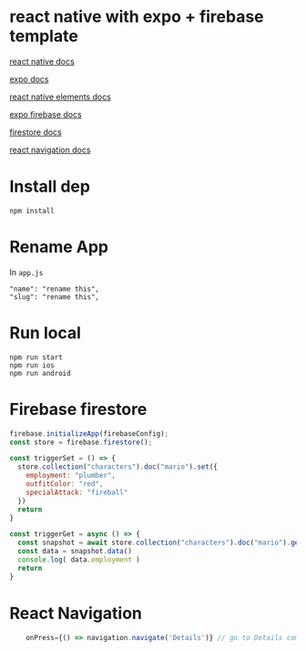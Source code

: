 # react native with expo + firebase template

[react native docs](https://reactnative.dev/docs/environment-setup)

[expo docs](https://docs.expo.io/workflow/expo-cli/)

[react native elements docs](https://reactnativeelements.com/docs/overview)

[expo firebase docs](https://docs.expo.io/guides/using-firebase/?redirected)

[firestore docs](https://firebase.google.com/docs/firestore)

[react navigation docs](https://reactnavigation.org/docs/hello-react-navigation)


# Install dep
`npm install`

# Rename App
In `app.js`
```
"name": "rename this",
"slug": "rename this",
```

# Run local
```
npm run start
npm run ios
npm run android
```

# Firebase firestore
```js
firebase.initializeApp(firebaseConfig);
const store = firebase.firestore();

const triggerSet = () => {
  store.collection("characters").doc("mario").set({
    employment: "plumber",
    outfitColor: "red",
    specialAttack: "fireball"
  })
  return
}

const triggerGet = async () => {
  const snapshot = await store.collection("characters").doc("mario").get()
  const data = snapshot.data()
  console.log( data.employment )
  return
}
```
# React Navigation
```js
    onPress={() => navigation.navigate('Details')} // go to Details component
```
